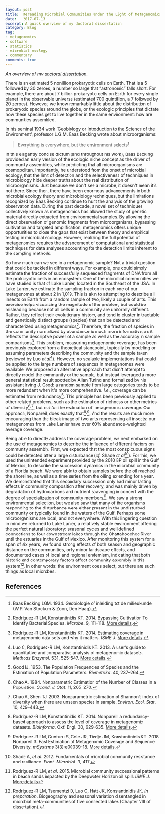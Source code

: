 ```yaml
---
layout: post
title:  Rereading Microbial Communities Under the Light of Metagenomics
date:   2017-07-13
excerpt: A quick overview of my doctoral dissertation
category: Blog
tag:
- metagenomics
- software
- statistics
- microbial ecology
- commentary
comments: true
---
```


*An overview of my
[doctoral dissertation](/publication/tools-ecology-metagenomics).*

There is an estimated 5 nonillion prokaryotic cells on Earth. That is a 5
followed by 30 zeroes, a number so large that “astronomic” falls short. For
example, there are about 7 billion prokaryotic cells on Earth for every single
planet in the observable universe (estimated 700 quintillion, a 7 followed by 20
zeroes). However, we know remarkably little about the distribution of
prokaryotic species around the globe, or the ecologic principles that dictate
how these species get to live together in the same environment: how are
communities assembled.

In his seminal 1934 work ‘Geobiology or Introduction to the Science of the
Environment’, professor L.G.M. Baas Becking wrote about microorganisms:

> Everything is everywhere, but the environment selects[^1]

In this elegantly concise dictum (and throughout his work), Baas Becking
provided an early version of the ecologic niche concept as the driver of
community assemblies, while predicting that all microorganisms are
cosmopolitan. Importantly, he understood
from the onset of microbial ecology, that the limit of detection and the
selectiveness of techniques in microbiology hide deeper truths about the real
distribution of microorganisms. Just because we don't see a microbe, it doesn't
mean it’s not there. Since then, there have been enormous advancements in both
microbial ecology theory and microbiology techniques, but the limitations
recognized by Baas Becking continue to hunt the analysis of the growing
observation data. During the past decade, a novel set of techniques collectively
known as metagenomics has allowed the study of genetic material directly
extracted from environmental samples. By allowing the direct observation of
genomic fragments from microorganisms, bypassing cultivation and targeted
amplification, metagenomics offers unique opportunities to close the gaps that
exist between theory and empirical testing in microbial ecology. However,
realizing the full potential of metagenomics requires the advancement of
computational and statistical techniques for data analyses accounting for the
detection limits inherent to the sampling methods.

So how much can we see in a metagenomic sample? Not a trivial question that
could be tackled in different ways. For example, one could simply estimate the
fraction of successfully sequenced fragments of DNA from all the prokaryotic
cells in an ecosystem. One of the microbial communities we have studied is that
of Lake Lanier, located in the Southeast of the USA. In Lake Lanier, we estimate
the sampling fraction in each one of our metagenomes at about 2 in 1,019. This
is akin to attempting to describe all insects on Earth from a random sample of
two, likely a couple of ants. This exercise helps visualizing the magnitude of
the problem, but could be misleading because not all cells in a community are
uniformly different. Rather, they reflect their evolutionary history, and tend
to cluster in tractable and genetically distinct groups (species) that can be
detected and characterized using metagenomics[^2]. Therefore, the fraction of
species in the community normalized by abundance is much more informative, as it
reflects the descriptive power of a sample as well as the accuracy in sample
comparisons[^3]. This problem, measuring metagenomic coverage, has been
previously explored from a theoretical standpoint, typically by modeling or
assuming parameters describing the community and the sample taken (reviewed by
Luo *et al*[^4]). However, no scalable implementations that could be applied to
the large numbers of sequences in metagenomes were available. We proposed an
alternative approach that didn't attempt to directly model the community or the
sample, but instead leveraged a more general statistical result spotted by
Allan Turing and formalized by his assistant Irving J. Good: a random sample
from large categories tends to be more redundant when it's more comprehensive.
*I.e.*, coverage can be estimated from redundancy[^5]. This principle has been
previously applied to other related problems, such as the estimation of richness
or other metrics of diversity[^6]<sup>,</sup>[^7], but not for the estimation of
metagenomic coverage. Our approach, Nonpareil, does exactly
that[^8]<sup>,</sup>[^9]. And the results are much more encouraging than the
bleak image of two ants representing all insects: our metagenomes from Lake
Lanier have over 60% abundance-weighted average coverage.

Being able to directly address the coverage problem, we next embarked on the use
of metagenomics to describe the influence of different factors on community
assembly. First, we expected that the most conspicuous signs could be detected
after a large disturbance (*cf.* Shade *et al*[^10]). For this, we used the
unintended experiment provided by the 2010 BP oil spill in the Gulf of Mexico,
to describe the succession dynamics in the microbial community of a Florida
beach. We were able to obtain samples before the oil reached the shoreline, as
well as a time series from the oiling extending for a year. We demonstrated
that this secondary succession only had minor lasting effects in community
composition after recovery, and was mainly driven by degradation of
hydrocarbons and nutrient scavenging in concert with the degree of
specialization of community members[^11]. We saw a strong environmental
selection, but we also saw that many of the organisms responding to the
disturbance were either present in the undisturbed community or typically found
in the waters of the Gulf. Perhaps some microorganisms are local, and not
everywhere. With this lingering question in mind we returned to Lake Lanier, a
relatively stable environment offering the perfect natural laboratory: seasonal
cycles and well defined connections to four downstream lakes through the
Chattahoochee River until the estuaries in the Gulf of Mexico. After monitoring
this system for a span of six years, we found strong effects of both season and
geographic distance on the communities, only minor landscape effects, and
documented cases of local and regional endemism, indicating that both historic
and contemporary factors affect community assembly in this system[^12]. In
other words: the environment does select, but there are such things as local
microbes.

## References

[^1]: Baas Becking LGM. 1934. Geobiologie of inleiding tot de milieukunde (W.P. Van Stockum & Zoon, Den Haag).

[^2]: Rodriguez-R LM, Konstantinidis KT. 2014. Bypassing Cultivation To Identify Bacterial Species. *Microbe*. 9, 111–118. [More details](/publication/bypassing-cultivation).

[^3]: Rodriguez-R LM, Konstantinidis KT. 2014. Estimating coverage in metagenomic data sets and why it matters. *ISME J*. [More details](/publication/coverage-matters).

[^4]: Luo C, Rodriguez-R LM, Konstantinidis KT. 2013. A user’s guide to quantitative and comparative analysis of metagenomic datasets. *Methods Enzymol*. 531, 525–547. [More details](/publication/analysis-metagenomes).

[^5]: Good IJ. 1953. The Population Frequencies of Species and the Estimation of Population Parameters. *Biometrika*. 40, 237–264.

[^6]: Chao A. 1984. Nonparametric Estimation of the Number of Classes in a Population. *Scand. J. Stat*. 11, 265–270.

[^7]: Chao A, Shen TJ. 2003. Nonparametric estimation of Shannon’s index of diversity when there are unseen species in sample. *Environ. Ecol. Stat*. 10, 429–443.

[^8]: Rodriguez-R LM, Konstantinidis KT. 2014. Nonpareil: a redundancy-based approach to assess the level of coverage in metagenomic datasets. *Bioinforma*. Oxf. Engl. 30, 629–635. [More details](/publication/nonpareil-coverage).

[^9]:	Rodriguez-R LM, Gunturu S, Cole JR, Tiedje JM, Konstantinidis KT. 2018. Nonpareil 3: Fast Estimation of Metagenomic Coverage and Sequence Diversity. *mSystems* 3(3):e00039-18. [More details](/publication/nonpareil-3).

[^10]: Shade A, *et al*. 2012. Fundamentals of microbial community resistance and resilience. *Front. Microbiol*. 3, 417.

[^11]: Rodriguez-R LM, *et al*. 2015. Microbial community successional patterns in beach sands impacted by the Deepwater Horizon oil spill. *ISME J*. [More details](/publication/oil-spill)

[^12]: Rodriguez-R LM, Tsementzi D, Luo C, Hatt JK, Konstantinidis JK. *In preparation*. Biogeography and seasonal variation disentangled in microbial meta-communities of five connected lakes (Chapter VIII of dissertation).
